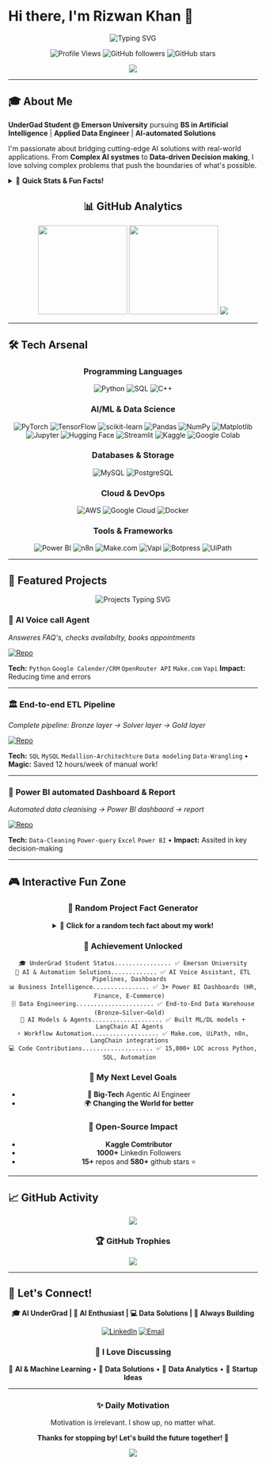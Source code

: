 # Hi there, I'm Rizwan Khan 👋

<div align="center">
  <img src="https://readme-typing-svg.herokuapp.com?font=Fira+Code&size=28&duration=3000&pause=1000&color=36BCF7&center=true&vCenter=true&width=700&lines=Data+and+AI+Solutions;Chatbots+and+Voice+Agents;Agentic+AI+Systmes💻;Building+the+Future+with+AI" alt="Typing SVG" />
</div>

<div align="center">
  
  ![Profile Views](https://img.shields.io/badge/Profile%20Views-6969-blueviolet?style=for-the-badge)
  ![GitHub followers](https://img.shields.io/badge/Followers-999-blue?style=for-the-badge)
  ![GitHub stars](https://img.shields.io/badge/Stars-582-yellow?style=for-the-badge)
  
</div>

<div align="center">
  <img src="https://capsule-render.vercel.app/api?type=waving&color=gradient&customColorList=0,2,2,5,30&height=80&section=header&text=&fontSize=0"/>
</div>

---

## 🎓 About Me

**UnderGad Student @ Emerson University** pursuing **BS in Artificial Intelligence** | **Applied Data Engineer** | **AI-automated Solutions**

I'm passionate about bridging cutting-edge AI solutions with real-world applications. From **Complex AI systmes** to **Data-driven Decision making**, I love solving complex problems that push the boundaries of what's possible.

<details>
<summary>🚀 <b>Quick Stats & Fun Facts!</b></summary>

```python
class GradStudent:
    def __init__(self):
        self.name = "Rizwan Khan"
        self.status = "BS AI @ Emerson University"
        self.location = "Multan, Pkaistan"

        self.research_interests = [
            "AI Automations", "Data Engineering",
            "AI-powered Solutions", "Data Analytics",
            "Multimodal LLMs", "Power BI dahsboard"
        ]

        self.current_mission = "Transforming problems into production-ready solutions"
        self.fun_fact = "Can debug any issue into a working solution 📸➡️🏛️"

    def get_current_focus(self):
        return {
            "🔬 Projects": "AI-driven voice call agent designed to schedule appointments and handle FAQs.t",
            "💻 Data Engineering": "End-to-end ETL data pipeline",
            "🏈 Data Analytics": "Automated data cleaning + Power BI reporting for decision-making."
        }
```

</details>

<div align="center">

## 📊 GitHub Analytics

<img height="180em" src="https://github-readme-stats.vercel.app/api?username=rizwanbinakbar&show_icons=true&hide_border=true&count_private=true&include_all_commits=true&theme=radical&hide_rank=false"/>
<img height="180em" src="https://github-readme-stats.vercel.app/api/top-langs/?username=rizwanbinakbar&layout=compact&hide_border=true&theme=radical&langs_count=10"/>

<img src="https://github-readme-streak-stats.herokuapp.com?user=rizwanbinakbar&theme=radical&hide_border=true"/>

</div>

---

## 🛠️ Tech Arsenal

<div align="center">

### Programming Languages

![Python](https://img.shields.io/badge/Python-3776AB?style=for-the-badge&logo=python&logoColor=white)
![SQL](https://img.shields.io/badge/SQL-003B57?style=for-the-badge&logo=postgresql&logoColor=white)
![C++](https://img.shields.io/badge/C++-00599C?style=for-the-badge&logo=cplusplus&logoColor=white)


### AI/ML & Data Science

![PyTorch](https://img.shields.io/badge/PyTorch-EE4C2C?style=for-the-badge&logo=pytorch&logoColor=white)
![TensorFlow](https://img.shields.io/badge/TensorFlow-FF6F00?style=for-the-badge&logo=tensorflow&logoColor=white)
![scikit-learn](https://img.shields.io/badge/scikit--learn-F7931E?style=for-the-badge&logo=scikit-learn&logoColor=white)
![Pandas](https://img.shields.io/badge/pandas-150458?style=for-the-badge&logo=pandas&logoColor=white)
![NumPy](https://img.shields.io/badge/numpy-013243?style=for-the-badge&logo=numpy&logoColor=white)
![Matplotlib](https://img.shields.io/badge/Matplotlib-3776AB?style=for-the-badge&logo=python&logoColor=white)
![Jupyter](https://img.shields.io/badge/Jupyter-F37626?style=for-the-badge&logo=jupyter&logoColor=white)
![Hugging Face](https://img.shields.io/badge/🤗%20Hugging%20Face-FFD21E?style=for-the-badge)
![Streamlit](https://img.shields.io/badge/Streamlit-FF4B4B?style=for-the-badge&logo=streamlit&logoColor=white)
![Kaggle](https://img.shields.io/badge/Kaggle-20BEFF?style=for-the-badge&logo=kaggle&logoColor=white)
![Google Colab](https://img.shields.io/badge/Colab-F9AB00?style=for-the-badge&logo=googlecolab&logoColor=white)


### Databases & Storage

![MySQL](https://img.shields.io/badge/MySQL-00000F?style=for-the-badge&logo=mysql&logoColor=white)
![PostgreSQL](https://img.shields.io/badge/PostgreSQL-316192?style=for-the-badge&logo=postgresql&logoColor=white)


### Cloud & DevOps

![AWS](https://img.shields.io/badge/Amazon_AWS-232F3E?style=for-the-badge&logo=amazon-aws&logoColor=white)
![Google Cloud](https://img.shields.io/badge/Google_Cloud-4285F4?style=for-the-badge&logo=google-cloud&logoColor=white)
![Docker](https://img.shields.io/badge/Docker-2496ED?style=for-the-badge&logo=docker&logoColor=white)


### Tools & Frameworks

![Power BI](https://img.shields.io/badge/PowerBI-F2C811?style=for-the-badge&logo=powerbi&logoColor=black)
![n8n](https://img.shields.io/badge/n8n-EA4C89?style=for-the-badge&logo=n8n&logoColor=white)
![Make.com](https://img.shields.io/badge/Make.com-2D2D2D?style=for-the-badge&logo=make&logoColor=white)
![Vapi](https://img.shields.io/badge/Vapi-5A67D8?style=for-the-badge&logo=voipdotms&logoColor=white)
![Botpress](https://img.shields.io/badge/Botpress-1A1A1A?style=for-the-badge&logo=botpress&logoColor=white)
![UiPath](https://img.shields.io/badge/UiPath-FF6C37?style=for-the-badge&logo=uipath&logoColor=white)
</div>

---

## 🚀 Featured Projects

<div align="center">
  <img src="https://readme-typing-svg.herokuapp.com?font=Fira+Code&size=24&duration=4000&pause=2000&color=F75C7E&center=true&vCenter=true&width=600&lines=AI+automations;💻+Chatbots+Voice+calling+agents;🤖+AI+Solutions" alt="Projects Typing SVG" />
</div>

### 🎯 **AI Voice call Agent**

_Answeres FAQ's, checks availabilty, books appointments_

[![Repo](https://img.shields.io/badge/🔗_View_Repo-AI--Voice--Call--Agent-blue?style=for-the-badge)](https://github.com/rizwanbinakbar/AI_Voice_Call_Agent)

**Tech:** `Python` `Google Calender/CRM` `OpenRouter API` `Make.com` `Vapi` **Impact:** Reducing time and errors

---

### 🏛️ **End-to-end ETL Pipeline**

_Complete pipeline: Bronze layer → Solver layer → Gold layer_

[![Repo](https://img.shields.io/badge/🔗_View_Repo-End--to--end--Pipeline-blue?style=for-the-badge)](https://github.com/rizwanbinakbar/Sql-Data-warehouse-Project)


**Tech:** `SQL` `MySQL` `Medallion-Architechture` `Data modeling` `Data-Wrangling` • **Magic:** Saved 12 hours/week of manual work!

---

### 🧠 **Power BI automated Dashboard & Report**

_Automated data cleanising → Power BI dashbaord → report_

[![Repo](https://img.shields.io/badge/🔗_View_Repo-Power--BI--automated--Dashboard-blue?style=for-the-badge)](https://github.com/rizwanbinakbar/HR-Analytics-Dashboard)

**Tech:** `Data-Cleaning` `Power-query` `Excel` `Power BI`  • **Impact:** Assited in key decision-making


---

## 🎮 Interactive Fun Zone

<div align="center">

### 🎲 Random Project Fact Generator

<details>
<summary>🎲 <b>Click for a random tech fact about my work!</b></summary>

```javascript
const coolFacts = [
"🤖 My AI voice agent books appointments & answers FAQs automatically!",
"📊 I built end-to-end ETL pipelines that transform raw CRM/ERP data into insights!",
"📈 My Power BI dashboards turn messy data into clear HR, Finance & E-commerce KPIs!",
"⚡ I automated workflows using Make.com, UiPath & LangChain for real businesses!",
"🗄️ I designed a 3-layer Data Warehouse (Bronze–Silver–Gold) for clean analytics!",
"🌐 My GitHub Pages website showcases my personal + professional journey!",
"📞 I integrated Google Calendar with AI calling bots for seamless scheduling!",
"🔗 My automation workflows connect APIs, CRMs, and chatbots with zero manual effort!",
];

console.log("🎯 " + coolFacts[Math.floor(Math.random() * coolFacts.length)]);
```

</details>

### 🌟 Achievement Unlocked

```
🎓 UnderGrad Student Status................ ✅ Emerson University
🚀 AI & Automation Solutions............. ✅ AI Voice Assistant, ETL Pipelines, Dashboards  
📊 Business Intelligence................ ✅ 3+ Power BI Dashboards (HR, Finance, E-Commerce)  
🗄️ Data Engineering...................... ✅ End-to-End Data Warehouse (Bronze–Silver–Gold)  
🤖 AI Models & Agents.................... ✅ Built ML/DL models + LangChain AI Agents  
⚡ Workflow Automation................... ✅ Make.com, UiPath, n8n, LangChain integrations  
💻 Code Contributions.................... ✅ 15,000+ LOC across Python, SQL, Automation  
```

### 🔮 My Next Level Goals

- 🚀 **Big-Tech** Agentic AI Engineer
- 🌍 **Changing the World for better**

### 🔮 Open-Source Impact

- **Kaggle Comtributor**
- **1000+** Linkedin Followers
- **15+** repos and **580+** github stars ⭐

</div>

---

## 📈 GitHub Activity

<div align="center">

<img src="https://github-readme-activity-graph.vercel.app/graph?username=rizwanbinakbar&bg_color=0d1117&color=58a6ff&line=58a6ff&point=f85149&area=true&hide_border=true" />

### 🏆 GitHub Trophies

<img src="https://github-profile-trophy.vercel.app/?username=rizwanbinakbar&theme=radical&no-frame=true&no-bg=false&margin-w=4&row=2" />

</div>

---

## 🤝 Let's Connect!

<div align="center">

**🎓 AI UnderGrad | 🤖 AI Enthusiast | 💻 Data Solutions | 🚀 Always Building**

[![LinkedIn](https://img.shields.io/badge/LinkedIn-0077B5?style=for-the-badge&logo=linkedin&logoColor=white)](https://www.linkedin.com/in/rizwanbinakbar)
[![Email](https://img.shields.io/badge/Email-D14836?style=for-the-badge&logo=gmail&logoColor=white)](rizwanforbuissnes@gmail.com)  

### 💬 I Love Discussing

🤖 **AI & Machine Learning** • 🔬 **Data Solutions** • 🏈 **Data Analytics** • 🚀 **Startup Ideas**

</div>

---

<div align="center">


### ✨ Daily Motivation

Motivation is irrelevant. I show up, no matter what.


**Thanks for stopping by! Let's build the future together! 🚀**

<img src="https://capsule-render.vercel.app/api?type=waving&color=gradient&height=100&section=footer"/>

</div>
